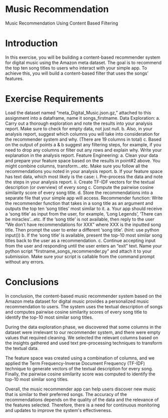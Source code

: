 # Music Recommendation
Music Recommendation Using Content Based Filtering

# Introduction

In this exercise, you will be building a content-based recommender system for digital music using the Amazon meta dataset. The goal is to recommend the top ten song titles to users who interact with your simple app. To achieve this, you will build a content-based filter that uses the songs’ features.

# Exercise Requirements

Load the dataset named “meta_Digital_Music.json.gz,” attached to this assignment into a dataframe, name it songs_firstname.
Data Exploration:
a. Carry out a thorough exploration and note the results into your analysis report. Make sure to check for empty data, not just null.
b. Also, in your analysis report, suggest which columns you will take into consideration for the recommender system and why. (There are 19 columns in total)
c. Based on the output of points a & b suggest any filtering steps, for example, if you need to drop any columns or filter out any rows and explain why. Write your explanation in the analysis report.
Feature Engineering:
a. Clean your data and prepare your feature space based on the results in point#2 above. You might combine columns, transform…etc. Make sure you follow all the recommendations you noted in your analysis report.
b. If your feature space has text data, which most likely is the case:
i. Pre-process the data and note the steps in your analysis report.
ii. Create TF-IDF vectors for the textual description (or overview) of every song
c. Compute the pairwise cosine similarity score of every song title.
d. Store the recommendations into a separate file that your simple app will access.
Recommender function: Write the recommender function that takes in a song title as an argument and outputs the top ten ‘song titles’ most similar to it.
a. Your app should receive a ‘song title’ as input from the user, for example, ‘Long Legends’, ‘There can be miracles’…etc. If the ‘song title’ is not available, then reply to the user “We don’t have recommendations for XXX” where XXX is the inputted song title. Then prompt the user to enter a different ‘song title’. (hint: use python input())
b. If the ‘song title’ is available, present the top-10 most similar song titles back to the user as a recommendation.
c. Continue accepting input from the user and responding until the user enters an “exit” text.
Name your python script “firstname_songs_recommender.py” and attach it to your submission. Make sure your script is callable from the command prompt without any errors.

# Conclusions
In conclusion, the content-based music recommender system based on the Amazon meta dataset for digital music provides a personalized music recommendation to users. The system uses the textual description of songs and computes pairwise cosine similarity scores of every song title to identify the top-10 most similar song titles.

During the data exploration phase, we discovered that some columns in the dataset were irrelevant to our recommender system, and there were empty values that required cleaning. We selected the relevant columns based on the insights gathered and used text pre-processing techniques to transform the textual data.

The feature space was created using a combination of columns, and we applied the Term Frequency-Inverse Document Frequency (TF-IDF) technique to generate vectors of the textual description for every song. Finally, the pairwise cosine similarity score was computed to identify the top-10 most similar song titles.

Overall, the music recommender app can help users discover new music that is similar to their preferred songs. The accuracy of the recommendations depends on the quality of the data and the relevance of the features selected. Therefore, there is a need for continuous monitoring and updates to improve the system's effectiveness.
